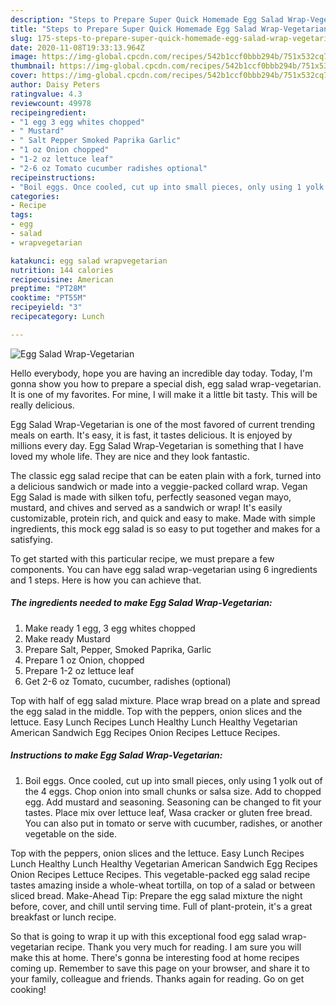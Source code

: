 ```yaml
---
description: "Steps to Prepare Super Quick Homemade Egg Salad Wrap-Vegetarian"
title: "Steps to Prepare Super Quick Homemade Egg Salad Wrap-Vegetarian"
slug: 175-steps-to-prepare-super-quick-homemade-egg-salad-wrap-vegetarian
date: 2020-11-08T19:33:13.964Z
image: https://img-global.cpcdn.com/recipes/542b1ccf0bbb294b/751x532cq70/egg-salad-wrap-vegetarian-recipe-main-photo.jpg
thumbnail: https://img-global.cpcdn.com/recipes/542b1ccf0bbb294b/751x532cq70/egg-salad-wrap-vegetarian-recipe-main-photo.jpg
cover: https://img-global.cpcdn.com/recipes/542b1ccf0bbb294b/751x532cq70/egg-salad-wrap-vegetarian-recipe-main-photo.jpg
author: Daisy Peters
ratingvalue: 4.3
reviewcount: 49978
recipeingredient:
- "1 egg 3 egg whites chopped"
- " Mustard"
- " Salt Pepper Smoked Paprika Garlic"
- "1 oz Onion chopped"
- "1-2 oz lettuce leaf"
- "2-6 oz Tomato cucumber radishes optional"
recipeinstructions:
- "Boil eggs. Once cooled, cut up into small pieces, only using 1 yolk out of the 4 eggs. Chop onion into small chunks or salsa size. Add to chopped egg. Add mustard and seasoning. Seasoning can be changed to fit your tastes. Place mix over lettuce leaf, Wasa cracker or gluten free bread. You can also put in tomato or serve with cucumber, radishes, or another vegetable on the side."
categories:
- Recipe
tags:
- egg
- salad
- wrapvegetarian

katakunci: egg salad wrapvegetarian 
nutrition: 144 calories
recipecuisine: American
preptime: "PT28M"
cooktime: "PT55M"
recipeyield: "3"
recipecategory: Lunch

---
```



![Egg Salad Wrap-Vegetarian](https://img-global.cpcdn.com/recipes/542b1ccf0bbb294b/751x532cq70/egg-salad-wrap-vegetarian-recipe-main-photo.jpg)

Hello everybody, hope you are having an incredible day today. Today, I'm gonna show you how to prepare a special dish, egg salad wrap-vegetarian. It is one of my favorites. For mine, I will make it a little bit tasty. This will be really delicious.

Egg Salad Wrap-Vegetarian is one of the most favored of current trending meals on earth. It's easy, it is fast, it tastes delicious. It is enjoyed by millions every day. Egg Salad Wrap-Vegetarian is something that I have loved my whole life. They are nice and they look fantastic.

The classic egg salad recipe that can be eaten plain with a fork, turned into a delicious sandwich or made into a veggie-packed collard wrap. Vegan Egg Salad is made with silken tofu, perfectly seasoned vegan mayo, mustard, and chives and served as a sandwich or wrap! It&#39;s easily customizable, protein rich, and quick and easy to make. Made with simple ingredients, this mock egg salad is so easy to put together and makes for a satisfying.


To get started with this particular recipe, we must prepare a few components. You can have egg salad wrap-vegetarian using 6 ingredients and 1 steps. Here is how you can achieve that.

<!--inarticleads1-->

##### The ingredients needed to make Egg Salad Wrap-Vegetarian:

1. Make ready 1 egg, 3 egg whites chopped
1. Make ready  Mustard
1. Prepare  Salt, Pepper, Smoked Paprika, Garlic
1. Prepare 1 oz Onion, chopped
1. Prepare 1-2 oz lettuce leaf
1. Get 2-6 oz Tomato, cucumber, radishes (optional)


Top with half of egg salad mixture. Place wrap bread on a plate and spread the egg salad in the middle. Top with the peppers, onion slices and the lettuce. Easy Lunch Recipes Lunch Healthy Lunch Healthy Vegetarian American Sandwich Egg Recipes Onion Recipes Lettuce Recipes. 

<!--inarticleads2-->

##### Instructions to make Egg Salad Wrap-Vegetarian:

1. Boil eggs. Once cooled, cut up into small pieces, only using 1 yolk out of the 4 eggs. Chop onion into small chunks or salsa size. Add to chopped egg. Add mustard and seasoning. Seasoning can be changed to fit your tastes. Place mix over lettuce leaf, Wasa cracker or gluten free bread. You can also put in tomato or serve with cucumber, radishes, or another vegetable on the side.


Top with the peppers, onion slices and the lettuce. Easy Lunch Recipes Lunch Healthy Lunch Healthy Vegetarian American Sandwich Egg Recipes Onion Recipes Lettuce Recipes. This vegetable-packed egg salad recipe tastes amazing inside a whole-wheat tortilla, on top of a salad or between sliced bread. Make-Ahead Tip: Prepare the egg salad mixture the night before, cover, and chill until serving time. Full of plant-protein, it&#39;s a great breakfast or lunch recipe. 

So that is going to wrap it up with this exceptional food egg salad wrap-vegetarian recipe. Thank you very much for reading. I am sure you will make this at home. There's gonna be interesting food at home recipes coming up. Remember to save this page on your browser, and share it to your family, colleague and friends. Thanks again for reading. Go on get cooking!

